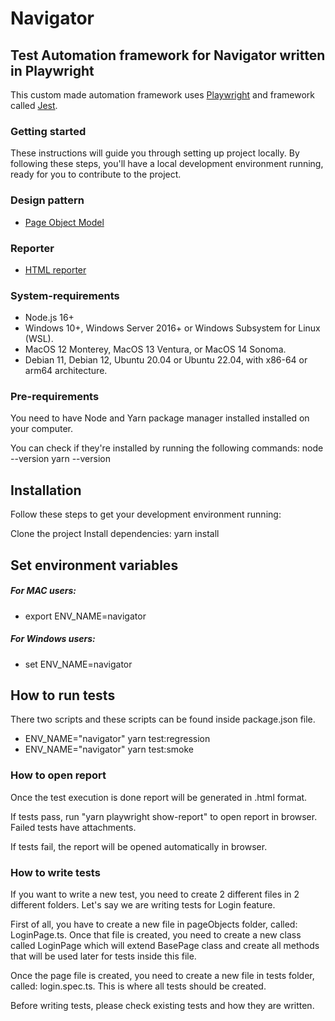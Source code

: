 # Navigator

## Test Automation framework for Navigator written in Playwright

This custom made automation framework uses [Playwright](https://playwright.dev/) and framework called [Jest](https://jestjs.io/).


### Getting started
These instructions will guide you through setting up project locally. By following these steps, you'll have a local development environment running, ready for you to contribute to the project.


### Design pattern

- [Page Object Model](https://www.guru99.com/page-object-model-pom-page-factory-in-selenium-ultimate-guide.html)


### Reporter

- [HTML reporter](https://playwright.dev/docs/test-reporters#html-reporter)


### System-requirements

- Node.js 16+
- Windows 10+, Windows Server 2016+ or Windows Subsystem for Linux (WSL).
- MacOS 12 Monterey, MacOS 13 Ventura, or MacOS 14 Sonoma.
- Debian 11, Debian 12, Ubuntu 20.04 or Ubuntu 22.04, with x86-64 or arm64 architecture.


### Pre-requirements
You need to have Node and Yarn package manager installed installed on your computer.

You can check if they're installed by running the following commands:
node --version
yarn --version


## Installation
Follow these steps to get your development environment running:

Clone the project
Install dependencies: yarn install


## Set environment variables

##### For MAC users:

- export ENV_NAME=navigator

##### For Windows users:

- set ENV_NAME=navigator


## How to run tests

There two scripts and these scripts can be found inside package.json file.

- ENV_NAME="navigator" yarn test:regression
- ENV_NAME="navigator" yarn test:smoke

### How to open report

Once the test execution is done report will be generated in .html format.

If tests pass, run "yarn playwright show-report" to open report in browser. Failed tests have attachments.

If tests fail, the report will be opened automatically in browser.


### How to write tests

If you want to write a new test, you need to create 2 different files in 2 different folders. Let's say we are writing tests for Login feature.

First of all, you have to create a new file in pageObjects folder, called: LoginPage.ts. Once that file is created, you need to create a new class called LoginPage which will extend BasePage class and create all methods that will be used later for tests inside this file.

Once the page file is created, you need to create a new file in tests folder, called: login.spec.ts. This is where all tests should be created.

Before writing tests, please check existing tests and how they are written.